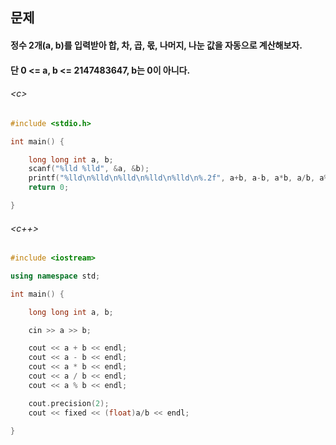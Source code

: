 
## 문제
#### 정수 2개(a, b)를 입력받아 합, 차, 곱, 몫, 나머지, 나눈 값을 자동으로 계산해보자.
#### 단 0 <= a, b <= 2147483647, b는 0이 아니다.

###### \<c\>
```c
#include <stdio.h>

int main() {

	long long int a, b;
	scanf("%lld %lld", &a, &b);
	printf("%lld\n%lld\n%lld\n%lld\n%lld\n%.2f", a+b, a-b, a*b, a/b, a%b, (float)a/(float)b);
	return 0;

}
```

###### \<c++\>
```c++
#include <iostream>

using namespace std;

int main() {

	long long int a, b;

	cin >> a >> b;

	cout << a + b << endl;
	cout << a - b << endl;
	cout << a * b << endl;
	cout << a / b << endl;
	cout << a % b << endl;

	cout.precision(2);
	cout << fixed << (float)a/b << endl;

}
```
